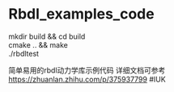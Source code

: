 # Rbdl_examples_code  
mkdir build && cd build  
cmake .. && make  
./rbdltest  

简单易用的rbdl动力学库示例代码
详细文档可参考
https://zhuanlan.zhihu.com/p/375937799
#IUK

